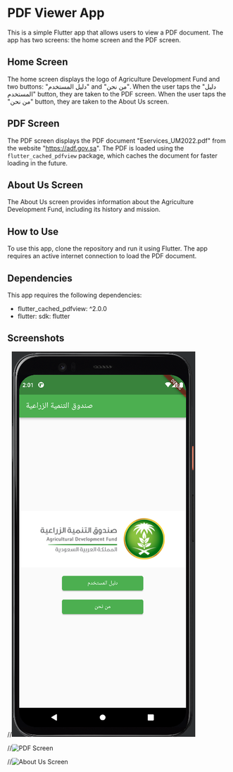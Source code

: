 # PDF Viewer App

This is a simple Flutter app that allows users to view a PDF document. The app has two screens: the home screen and the PDF screen. 

## Home Screen

The home screen displays the logo of Agriculture Development Fund and two buttons: "دليل المستخدم" and "من نحن". When the user taps the "دليل المستخدم" button, they are taken to the PDF screen. When the user taps the "من نحن" button, they are taken to the About Us screen.

## PDF Screen

The PDF screen displays the PDF document "Eservices_UM2022.pdf" from the website "https://adf.gov.sa". The PDF is loaded using the `flutter_cached_pdfview` package, which caches the document for faster loading in the future.

## About Us Screen

The About Us screen provides information about the Agriculture Development Fund, including its history and mission. 

## How to Use

To use this app, clone the repository and run it using Flutter. The app requires an active internet connection to load the PDF document.

## Dependencies

This app requires the following dependencies:

- flutter_cached_pdfview: ^2.0.0
- flutter: sdk: flutter

## Screenshots

//![Home Screen](screenshots/home.png)

//![PDF Screen](screenshots/pdf.png)

//![About Us Screen](screenshots/about_us.png)
